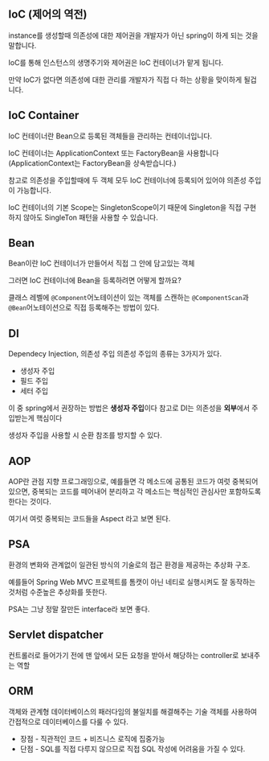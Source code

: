 ## IoC (제어의 역전)
instance를 생성할때 의존성에 대한 제어권을 개발자가 아닌 spring이 하게 되는 것을 말합니다.

IoC를 통해 인스턴스의 생명주기와 제어권은 IoC 컨테이너가 맡게 됩니다.

만약 IoC가 없다면 의존성에 대한 관리를 개발자가 직접 다 하는 상황을 맞이하게 될겁니다.

## IoC Container
IoC 컨테이너란 Bean으로 등록된 객체들을 관리하는 컨테이너입니다.

IoC 컨테이너는 ApplicationContext 또는 FactoryBean을 사용합니다 (ApplicationContext는 FactoryBean을 상속받습니다.)

참고로 의존성을 주입할때에 두 객체 모두 IoC 컨테이너에 등록되어 있어야 의존성 주입이 가능합니다. 

IoC 컨테이너의 기본 Scope는 SingletonScope이기 때문에 Singleton을 직접 구현하지 않아도 SingleTon 패턴을 사용할 수 있습니다.

## Bean
Bean이란 IoC 컨테이너가 만들어서 직접 그 안에 담고있는 객체

그러면 IoC 컨테이너에 Bean을 등록하려면 어떻게 할까요? 

클래스 레벨에 `@Component`어노테이션이 있는 객체를 스캔하는 `@ComponentScan`과 `@Bean`어노테이션으로 직접 등록해주는 방법이 있다.

## DI 
Dependecy Injection, 의존성 주입
의존성 주입의 종류는 3가지가 있다.
* 생성자 주입
* 필드 주입
* 세터 주입

이 중 spring에서 권장하는 방법은 **생성자 주입**이다
참고로 DI는 의존성을 **외부**에서 주입받는게 핵심이다

생성자 주입을 사용할 시 순환 참조를 방지할 수 있다.

## AOP
AOP란 관점 지향 프로그래밍으로,
예를들면 각 메소드에 공통된 코드가 여럿 중복되어 있으면, 중복되는 코드를
떼어내어 분리하고 각 메소드는 핵심적인 관심사만 포함하도록 한다는 것이다.

여기서 여럿 중복되는 코드들을 Aspect 라고 보면 된다.

## PSA
환경의 변화와 관계없이 일관된 방식의 기술로의 접근 환경을 제공하는 추상화 구조.

예를들어 Spring Web MVC 프로젝트를 톰캣이 아닌 네티로 실행시켜도 잘 동작하는 것처럼 수준높은 추상화를 뜻한다.

PSA는 그냥 정말 잘만든 interface라 보면 좋다.

## Servlet dispatcher
컨트롤러로 들어가기 전에 맨 앞에서 모든 요청을 받아서 해당하는 controller로 보내주는 역할

## ORM
객체와 관계형 데이터베이스의 패러다임의 불일치를 해결해주는 기술
객체를 사용하여 간접적으로 데이터베이스를 다룰 수 있다.

* 장점 - 직관적인 코드 + 비즈니스 로직에 집중가능
* 단점 - SQL를 직접 다루지 않으므로 직접 SQL 작성에 어려움을 가질 수 있다.

